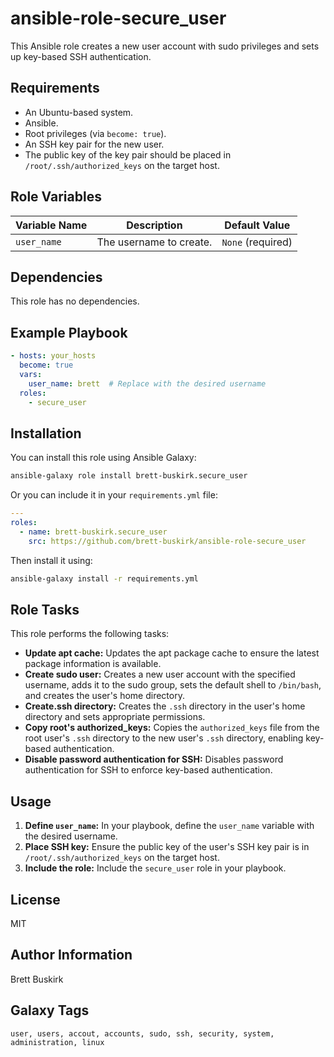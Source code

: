 # ansible-role-secure_user

This Ansible role creates a new user account with sudo privileges and sets up key-based SSH authentication.

## Requirements

* An Ubuntu-based system.
* Ansible.
* Root privileges (via `become: true`).
* An SSH key pair for the new user.
* The public key of the key pair should be placed in `/root/.ssh/authorized_keys` on the target host.

## Role Variables

| Variable Name | Description | Default Value |
|---|---|---|
| `user_name` | The username to create. | `None` (required) |

## Dependencies

This role has no dependencies.

## Example Playbook

```yaml
- hosts: your_hosts
  become: true
  vars:
    user_name: brett  # Replace with the desired username
  roles:
    - secure_user
```

## Installation

You can install this role using Ansible Galaxy:

```bash
ansible-galaxy role install brett-buskirk.secure_user
```

Or you can include it in your `requirements.yml` file:

```yaml
---
roles:
  - name: brett-buskirk.secure_user
    src: https://github.com/brett-buskirk/ansible-role-secure_user
```

Then install it using:

```bash
ansible-galaxy install -r requirements.yml
```

## Role Tasks

This role performs the following tasks:

* **Update apt cache:** Updates the apt package cache to ensure the latest package information is available.
* **Create sudo user:** Creates a new user account with the specified username, adds it to the sudo group, sets the default shell to `/bin/bash`, and creates the user's home directory.
* **Create.ssh directory:** Creates the `.ssh` directory in the user's home directory and sets appropriate permissions.
* **Copy root's authorized_keys:** Copies the `authorized_keys` file from the root user's `.ssh` directory to the new user's `.ssh` directory, enabling key-based authentication.
* **Disable password authentication for SSH:** Disables password authentication for SSH to enforce key-based authentication.

## Usage

1. **Define `user_name`:** In your playbook, define the `user_name` variable with the desired username.
2. **Place SSH key:** Ensure the public key of the user's SSH key pair is in `/root/.ssh/authorized_keys` on the target host.
3. **Include the role:** Include the `secure_user` role in your playbook.

## License

MIT

## Author Information

Brett Buskirk

## Galaxy Tags

```
user, users, accout, accounts, sudo, ssh, security, system, administration, linux
```


